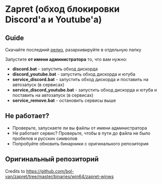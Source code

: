 # Zapret (обход блокировки Discord'а и Youtube'а)

## Guide
Скачайте последний [релиз](https://github.com/Flowseal/zapret-discord-youtube/releases), разархивируйте в отдельную папку

Запустите **от имени администратора** то, что вам нужно:

- **discord.bat** - запустить обход дискорда
- **discord_youtube.bat** - запустить обход дискорда и ютуба
- **service_discord.bat** - запустить обход дискорда и поставить на автозапуск (в сервисах)
- **service_discord_youtube.bat** - запустить обход дискорда и ютуба и поставить на автозапуск (в сервисах)
- **service_remove.bat** - остановить сервисы выше

## Не работает?
- Проверьте, запускаете ли вы файлы от имени администратора
- Не работает сервис? Проверьте, чтобы в пути до файла не было пробелов и русских символов
- Попробуйте обновить бинарники с оригинального репозитория

## Оригинальный репозиторий
Credits to https://github.com/bol-van/zapret/tree/master/binaries/win64/zapret-winws
